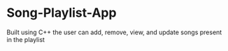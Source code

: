 # Song-Playlist-App
Built using C++ the user can add, remove, view, and update songs present in the playlist
